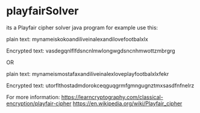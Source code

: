 # playfairSolver
its  a Playfair cipher solver java program
for example use this:

plain text: mynameiskokoandiliveinalexandilovefootbalxlx

Encrypted text: vasdegqnlflfdsncnlmwlongwgdsncnhmwottzmbrgrg

OR

plain text: mynameismostafaxandiliveinalexloveplayfootbalxlxfekr

Encrypted text: utorflthostadmdorokceqguqgrmfgmngugnztmxsasdfnfnelrz

For more information:
https://learncryptography.com/classical-encryption/playfair-cipher
https://en.wikipedia.org/wiki/Playfair_cipher
